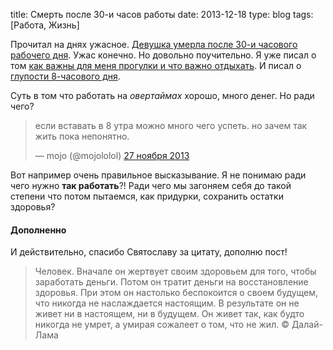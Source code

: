 title: Смерть после 30-и часов работы
date: 2013-12-18
type: blog
tags: [Работа, Жизнь]

Прочитал на днях ужасное. [Девушка умерла после 30-и часового рабочего дня](http://brenik.livejournal.com/3324838.html). Ужас конечно. Но довольно поучительно. Я уже писал о том [как важны для меня прогулки и что важно отдыхать](/blog/day-planing/). И писал о [глупости 8-часового дня](/blog/8-hours-per-day/).

Суть в том что работать на *овертаймах* хорошо, много денег. Но ради чего? 

<div class="tweet">
    <blockquote class="twitter-tweet" lang="ru"><p>если вставать в 8 утра можно много чего успеть. но зачем так жить пока непонятно.</p>&mdash; mojo (@mojololol) <a href="https://twitter.com/mojololol/statuses/405703524685971456">27 ноября 2013</a></blockquote>
    <script async src="//platform.twitter.com/widgets.js" charset="utf-8"></script>
</div>

Вот например очень правильное высказывание. Я не понимаю ради чего нужно **так работать**?! Ради чего мы загоняем себя до такой степени что потом пытаемся, как придурки, сохранить остатки здоровья?

#### Дополненно
И действительно, спасибо Святославу за цитату, дополню пост!

>Человек. Вначале он жертвует своим здоровьем для того, чтобы заработать деньги. Потом он тратит деньги на восстановление здоровья. При этом он настолько беспокоится о своем будущем, что никогда не наслаждается настоящим. В результате он не живет ни в настоящем, ни в будущем. Он живет так, как будто никогда не умрет, а умирая сожалеет о том, что не жил. &copy; Далай-Лама

